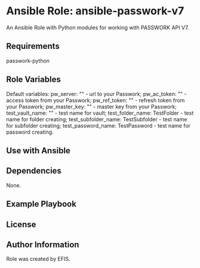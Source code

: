 # Ansible Role: ansible-passwork-v7

An Ansible Role with Python modules for working with PASSWORK API V7.

## Requirements

passwork-python

## Role Variables

Default variables:
pw_server: "" - url to your Passwork;
pw_ac_token: "" - access token from your Passwork;
pw_ref_token: "" - refresh token from your Passwork;
pw_master_key: "" - master key from your Passwork;
test_vault_name: "" - test name for vault;
test_folder_name: TestFolder - test name for folder creating;
test_subfolder_name: TestSubfolder - test name for subfolder creating;
test_password_name: TestPassword - test name for password creating.

## Use with Ansible

## Dependencies

None.

## Example Playbook

## License

## Author Information

Role was created by EFIS.

